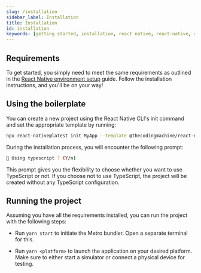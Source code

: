 ```yaml
---
slug: /installation
sidebar_label: Installation
title: Installation
id: installation
keywords: [getting started, installation, react native, react-native, react-native-boilerplate, boilerplate, react-native-template, template, TypeScript, JavaScript]
---
```


## Requirements

To get started, you simply need to meet the same requirements as outlined in the 
[React Native environment setup](https://reactnative.dev/docs/environment-setup) guide. 
Follow the installation instructions, and you'll be on your way!

## Using the boilerplate

You can create a new project using the React Native CLI's init command and set the appropriate template by running:

```bash title=">_ terminal"
npx react-native@latest init MyApp --template @thecodingmachine/react-native-boilerplate
```

During the installation process, you will encounter the following prompt:

```bash title=">_ terminal"
📘 Using typescript ? (Y/n)
```

This prompt gives you the flexibility to choose whether you want to use TypeScript or not. 
If you choose not to use TypeScript, the project will be created without any TypeScript configuration.

## Running the project

Assuming you have all the requirements installed, you can run the project with the following steps:

- Run `yarn start` to initiate the Metro bundler. Open a separate terminal for this.

- Run `yarn <platform>` to launch the application on your desired platform. 
Make sure to either start a simulator or connect a physical device for testing.
